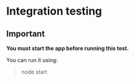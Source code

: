 # Integration testing

## Important
**You must start the app before running this test.**

You can run it using:

> node start